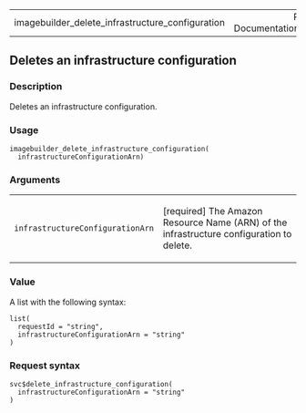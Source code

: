 <table style="width: 100%;">
<tbody>
<tr class="odd">
<td>imagebuilder_delete_infrastructure_configuration</td>
<td style="text-align: right;">R Documentation</td>
</tr>
</tbody>
</table>

## Deletes an infrastructure configuration

### Description

Deletes an infrastructure configuration.

### Usage

    imagebuilder_delete_infrastructure_configuration(
      infrastructureConfigurationArn)

### Arguments

<table>
<colgroup>
<col style="width: 35%" />
<col style="width: 65%" />
</colgroup>
<tbody>
<tr class="odd">
<td><code
id="imagebuilder_delete_infrastructure_configuration_:_infrastructureConfigurationArn">infrastructureConfigurationArn</code></td>
<td><p>[required] The Amazon Resource Name (ARN) of the infrastructure
configuration to delete.</p></td>
</tr>
</tbody>
</table>

### Value

A list with the following syntax:

    list(
      requestId = "string",
      infrastructureConfigurationArn = "string"
    )

### Request syntax

    svc$delete_infrastructure_configuration(
      infrastructureConfigurationArn = "string"
    )
